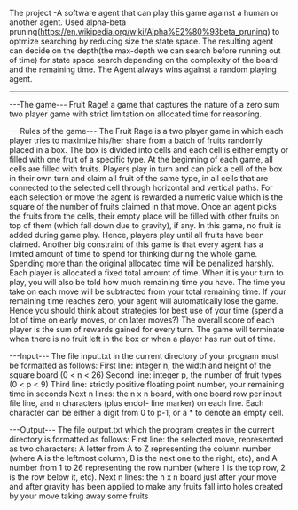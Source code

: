 The project -A software agent that can play this game against a human or another agent.
Used alpha-beta pruning(https://en.wikipedia.org/wiki/Alpha%E2%80%93beta_pruning) to optmize searching by reducing size the state space.
The resulting agent can decide on the depth(the max-depth we can search before running out of time) for state space search depending on the complexity of the board and the remaining time. 
The Agent always wins against a random playing agent.

-----------------------------------------------------------------------------------------------------------------------
---The game---
Fruit Rage! a game that captures the nature of a zero sum two player game with
strict limitation on allocated time for reasoning.

---Rules of the game---
The Fruit Rage is a two player game in which each player tries to maximize his/her share from a
batch of fruits randomly placed in a box. The box is divided into cells and each cell is either empty
or filled with one fruit of a specific type.
At the beginning of each game, all cells are filled with fruits. Players play in turn and can pick a
cell of the box in their own turn and claim all fruit of the same type, in all cells that are connected
to the selected cell through horizontal and vertical paths. For each selection or move the agent
is rewarded a numeric value which is the square of the number of fruits claimed in that move.
Once an agent picks the fruits from the cells, their empty place will be filled with other fruits on
top of them (which fall down due to gravity), if any. In this game, no fruit is added during game
play. Hence, players play until all fruits have been claimed.
Another big constraint of this game is that every agent has a limited amount of time to spend for
thinking during the whole game. Spending more than the original allocated time will be penalized
harshly. Each player is allocated a fixed total amount of time. When it is your turn to play, you
will also be told how much remaining time you have. The time you take on each move will be
subtracted from your total remaining time. If your remaining time reaches zero, your agent will
automatically lose the game. Hence you should think about strategies for best use of your time
(spend a lot of time on early moves, or on later moves?)
The overall score of each player is the sum of rewards gained for every turn. The game will
terminate when there is no fruit left in the box or when a player has run out of time.

---Input---
The file input.txt in the current directory of your program must be formatted as follows:
First line: integer n, the width and height of the square board (0 < n < 26)
Second line: integer p, the number of fruit types (0 < p < 9)
Third line: strictly positive floating point number, your remaining time in seconds
Next n lines: the n x n board, with one board row per input file line, and n characters (plus endof-
line marker) on each line. Each character can be either a digit from 0 to p-1, or
a * to denote an empty cell.

---Output---
The file output.txt which the program creates in the current directory is
formatted as follows:
First line: the selected move, represented as two characters:
A letter from A to Z representing the column number (where A is the leftmost
column, B is the next one to the right, etc), and
A number from 1 to 26 representing the row number (where 1 is the top row, 2 is
the row below it, etc).
Next n lines: the n x n board just after your move and after gravity has been applied to make
any fruits fall into holes created by your move taking away some fruits
